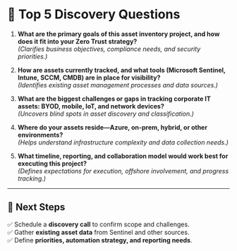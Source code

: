 # **🔹 Top 5 Discovery Questions**
1. **What are the primary goals of this asset inventory project, and how does it fit into your Zero Trust strategy?**  
   _(Clarifies business objectives, compliance needs, and security priorities.)_

2. **How are assets currently tracked, and what tools (Microsoft Sentinel, Intune, SCCM, CMDB) are in place for visibility?**  
   _(Identifies existing asset management processes and data sources.)_

3. **What are the biggest challenges or gaps in tracking corporate IT assets: BYOD, mobile, IoT, and network devices?**  
   _(Uncovers blind spots in asset discovery and classification.)_

4. **Where do your assets reside—Azure, on-prem, hybrid, or other environments?**  
   _(Helps understand infrastructure complexity and data collection needs.)_

5. **What timeline, reporting, and collaboration model would work best for executing this project?**  
   _(Defines expectations for execution, offshore involvement, and progress tracking.)_

---

## **🚀 Next Steps**
✅ Schedule a **discovery call** to confirm scope and challenges.  
✅ Gather **existing asset data** from Sentinel and other sources.  
✅ Define **priorities, automation strategy, and reporting needs**.

